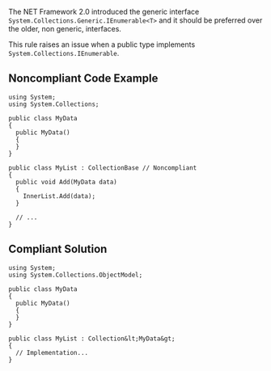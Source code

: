 
The NET Framework 2.0 introduced the generic interface `System.Collections.Generic.IEnumerable<T>` and it should be preferred over<br>the older, non generic, interfaces.

This rule raises an issue when a public type implements `System.Collections.IEnumerable`.

## Noncompliant Code Example


    using System;
    using System.Collections;
    
    public class MyData
    {
      public MyData()
      {
      }
    }
    
    public class MyList : CollectionBase // Noncompliant
    {
      public void Add(MyData data)
      {
        InnerList.Add(data);
      }
    
      // ...
    }


## Compliant Solution


    using System;
    using System.Collections.ObjectModel;
    
    public class MyData
    {
      public MyData()
      {
      }
    }
    
    public class MyList : Collection&lt;MyData&gt;
    {
      // Implementation...
    }

